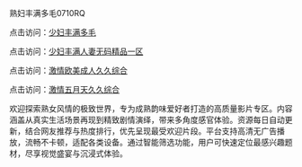 熟妇丰满多毛0710RQ

点击访问：<a href="https://heiliaoe8ajia.pages.dev">少妇丰满多毛</a> 

点击访问：<a href="https://heiliaoe8ajia.pages.dev">少妇丰满人妻无码精品一区</a> 

点击访问：<a href="https://heiliaoe8ajia.pages.dev">激情欧美成人久久综合</a> 

点击访问：<a href="https://heiliaoe8ajia.pages.dev">激情五月天久久综合</a> 

欢迎探索熟女风情的极致世界，专为成熟韵味爱好者打造的高质量影片专区。内容涵盖从真实生活场景再现到精致剧情演绎，带来多角度感官体验。资源每日自动更新，结合网友推荐与热度排行，优先呈现最受欢迎片段。平台支持高清无广告播放，流畅不卡顿，适配各类设备。通过智能筛选功能，用户可快速定位最感兴趣题材，尽享视觉盛宴与沉浸式体验。

<span style="display:none;">[Canonical link](https://github.com/Q20250710/So9 ）</span>
